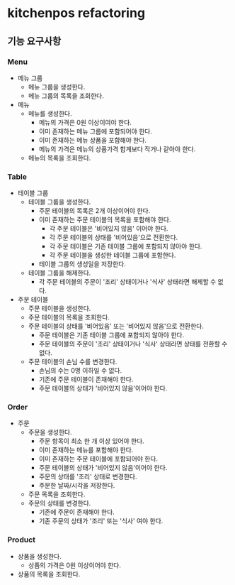 # kitchenpos refactoring

## 기능 요구사항

### Menu
- 메뉴 그룹
  - 메뉴 그룹을 생성한다.
  - 메뉴 그룹의 목록을 조회한다.
- 메뉴
  - 메뉴를 생성한다.
    - 메뉴의 가격은 0원 이상이여야 한다.
    - 이미 존재하는 메뉴 그룹에 포함되어야 한다. 
    - 이미 존재하는 메뉴 상품을 포함해야 한다.
    - 메뉴의 가격은 메뉴의 상품가격 합계보다 작거나 같아야 한다.
  - 메뉴의 목록을 조회한다.

### Table
- 테이블 그룹
  - 테이블 그룹을 생성한다.
    - 주문 테이블의 목록은 2개 이상이어야 한다.
    - 이미 존재하는 주문 테이블의 목록을 포함해야 한다.
      - 각 주문 테이블은 '비어있지 않음' 이어야 한다.
      - 각 주문 테이블의 상태를 '비어있음'으로 전환한다.
      - 각 주문 테이블은 기존 테이블 그룹에 포함되지 않아야 한다.
      - 각 주문 테이블을 생성한 테이블 그룹에 포함한다.
    - 테이블 그룹의 생성일을 저장한다.
  - 테이블 그룹을 해제한다.
    - 각 주문 테이블의 주문이 '조리' 상태이거나 '식사' 상태라면 해제할 수 없다.
- 주문 테이블
  - 주문 테이블을 생성한다.
  - 주문 테이블의 목록을 조회한다.
  - 주문 테이블의 상태를 '비어있음' 또는 '비어있지 않음'으로 전환한다.
    - 주문 테이블은 기존 테이블 그룹에 포함되지 않아야 한다.
    - 주문 테이블의 주문이 '조리' 상태이거나 '식사' 상태라면 상태를 전환할 수 없다.
  - 주문 테이블의 손님 수를 변경한다.
    - 손님의 수는 0명 이하일 수 없다.
    - 기존에 주문 테이블이 존재해야 한다.
    - 주문 테이블의 상태가 '비어있지 않음'이어야 한다.

### Order
- 주문
  - 주문을 생성한다.
    - 주문 항목이 최소 한 개 이상 있어야 한다.
    - 이미 존재하는 메뉴를 포함해야 한다.
    - 이미 존재하는 주문 테이블에 포함되어야 한다.
    - 주문 테이블의 상태가 '비어있지 않음'이어야 한다.
    - 주문의 상태를 '조리' 상태로 변경한다.
    - 주문한 날짜/시각을 저장한다.
  - 주문 목록을 조회한다.
  - 주문의 상태를 변경한다.
    - 기존에 주문이 존재해야 한다. 
    - 기존 주문의 상태가 '조리' 또는 '식사' 여야 한다.

### Product
- 상품을 생성한다.
  - 상품의 가격은 0원 이상이어야 한다.
- 상품의 목록을 조회한다.
